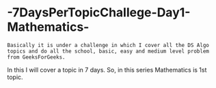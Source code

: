# -7DaysPerTopicChallege-Day1-Mathematics-

    Basically it is under a challenge in which I cover all the DS Algo topics and do all the school, basic, easy and medium level problem from GeeksForGeeks. 
In this I will cover a topic in 7 days.
So, in this series Mathematics is 1st topic.
